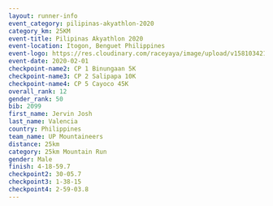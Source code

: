 ```yaml
--- 
layout: runner-info 
event_category: pilipinas-akyathlon-2020 
category_km: 25KM 
event-title: Pilipinas Akyathlon 2020 
event-location: Itogon, Benguet Philippines 
event-logo: https://res.cloudinary.com/raceyaya/image/upload/v1581034212/logo/ph-akyathlon_ldmu3f.png 
event-date: 2020-02-01 
checkpoint-name2: CP 1 Binungaan 5K 
checkpoint-name3: CP 2 Salipapa 10K 
checkpoint-name4: CP 5 Cayoco 45K 
overall_rank: 12
gender_rank: 50
bib: 2099
first_name: Jervin Josh 
last_name: Valencia
country: Philippines
team_name: UP Mountaineers
distance: 25km
category: 25km Mountain Run
gender: Male
finish: 4-18-59.7
checkpoint2: 30-05.7
checkpoint3: 1-38-15
checkpoint4: 2-59-03.8
--- 
```

